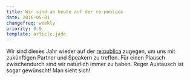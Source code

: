 ```yaml
---
title: Wir sind ab heute auf der re:publica
date: 2016-05-01
changefreq: weekly
priority: 0.9
template: article.jade
---
```


Wir sind dieses Jahr wieder auf der <a href="https://re-publica.de/">re:publica</a> zugegen, um uns mit zukünftigen Partner und Speakern zu treffen. Für einen Plausch zwischendurch sind wir natürlich immer zu haben. Reger Austausch ist sogar gewünscht! Man sieht sich!
